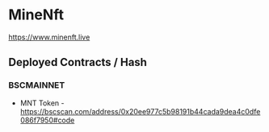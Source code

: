# MineNft 

https://www.minenft.live

## Deployed Contracts / Hash

### BSCMAINNET

- MNT Token - https://bscscan.com/address/0x20ee977c5b98191b44cada9dea4c0dfe086f7950#code